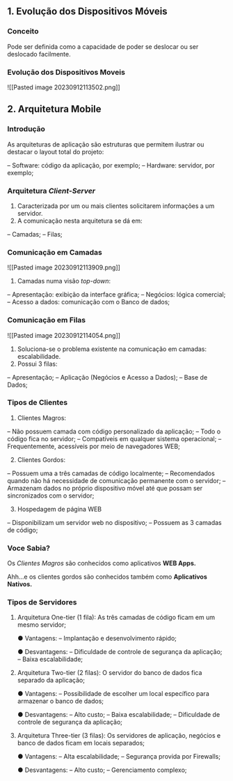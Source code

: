 
## 1. Evolução dos Dispositivos Móveis

### Conceito

Pode ser definida como a capacidade de poder se deslocar ou ser deslocado
facilmente.

### Evolução dos Dispositivos Moveis

![[Pasted image 20230912113502.png]]

## 2. Arquitetura Mobile

### Introdução

As arquiteturas de aplicação são estruturas que permitem ilustrar ou destacar o layout total do projeto:

– Software: código da aplicação, por exemplo;
– Hardware: servidor, por exemplo;

### Arquitetura *Client-Server*

1. Caracterizada por um ou mais clientes solicitarem informações a um servidor.
2. A comunicação nesta arquitetura se dá em:

– Camadas;
– Filas;

### Comunicação em Camadas

![[Pasted image 20230912113909.png]]

1. Camadas numa visão *top-down*:

– Apresentação: exibição da interface gráfica;
– Negócios: lógica comercial;
– Acesso a dados: comunicação com o Banco de dados;

### Comunicação em Filas

![[Pasted image 20230912114054.png]]

1. Soluciona-se o problema existente na comunicação em camadas:
escalabilidade.
2. Possui 3 filas:

– Apresentação;
– Aplicação (Negócios e Acesso a Dados);
– Base de Dados;

### Tipos de Clientes

1. Clientes Magros:

– Não possuem camada com código personalizado da aplicação;
– Todo o código fica no servidor;
– Compatíveis em qualquer sistema operacional;
– Frequentemente, acessíveis por meio de navegadores WEB;

2. Clientes Gordos:

– Possuem uma a três camadas de código localmente;
– Recomendados quando não há necessidade de comunicação permanente com o servidor;
– Armazenam dados no próprio dispositivo móvel até que possam ser sincronizados com o servidor;

3. Hospedagem de página WEB

– Disponibilizam um servidor web no dispositivo;
– Possuem as 3 camadas de código;

### Voce Sabia?

Os *Clientes Magros* são conhecidos como aplicativos **WEB Apps.**

Ahh...e os clientes gordos são conhecidos também como **Aplicativos Nativos.**

### Tipos de Servidores

1. Arquitetura One-tier (1 fila): As três camadas de código ficam em um mesmo servidor;

	● Vantagens:
	– Implantação e desenvolvimento rápido;

	● Desvantagens:
	– Dificuldade de controle de segurança da aplicação;
	– Baixa escalabilidade;

2. Arquitetura Two-tier (2 filas): O servidor do banco de dados fica separado da aplicação;

	● Vantagens:
	– Possibilidade de escolher um local específico para armazenar o banco de dados;
	
	● Desvantagens:
	– Alto custo;
	– Baixa escalabilidade;
	– Dificuldade de controle de segurança da aplicação;

3. Arquitetura Three-tier (3 filas): Os servidores de aplicação, negócios e banco de dados ficam em locais separados;

	● Vantagens:
	– Alta escalabilidade;
	– Segurança provida por Firewalls;
	
	● Desvantagens:
	– Alto custo;
	– Gerenciamento complexo;
